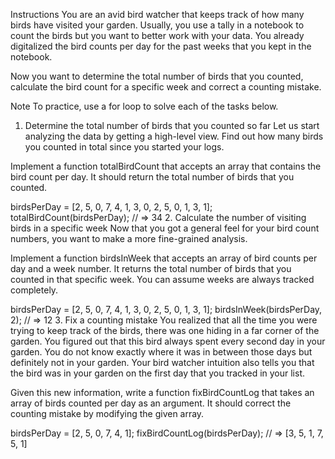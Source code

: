 Instructions
You are an avid bird watcher that keeps track of how many birds have visited your garden. Usually, you use a tally in a notebook to count the birds but you want to better work with your data. You already digitalized the bird counts per day for the past weeks that you kept in the notebook.

Now you want to determine the total number of birds that you counted, calculate the bird count for a specific week and correct a counting mistake.

Note
To practice, use a for loop to solve each of the tasks below.

1. Determine the total number of birds that you counted so far
Let us start analyzing the data by getting a high-level view. Find out how many birds you counted in total since you started your logs.

Implement a function totalBirdCount that accepts an array that contains the bird count per day. It should return the total number of birds that you counted.

birdsPerDay = [2, 5, 0, 7, 4, 1, 3, 0, 2, 5, 0, 1, 3, 1];
totalBirdCount(birdsPerDay);
// => 34
2. Calculate the number of visiting birds in a specific week
Now that you got a general feel for your bird count numbers, you want to make a more fine-grained analysis.

Implement a function birdsInWeek that accepts an array of bird counts per day and a week number. It returns the total number of birds that you counted in that specific week. You can assume weeks are always tracked completely.

birdsPerDay = [2, 5, 0, 7, 4, 1, 3, 0, 2, 5, 0, 1, 3, 1];
birdsInWeek(birdsPerDay, 2);
// => 12
3. Fix a counting mistake
You realized that all the time you were trying to keep track of the birds, there was one hiding in a far corner of the garden. You figured out that this bird always spent every second day in your garden. You do not know exactly where it was in between those days but definitely not in your garden. Your bird watcher intuition also tells you that the bird was in your garden on the first day that you tracked in your list.

Given this new information, write a function fixBirdCountLog that takes an array of birds counted per day as an argument. It should correct the counting mistake by modifying the given array.

birdsPerDay = [2, 5, 0, 7, 4, 1];
fixBirdCountLog(birdsPerDay);
// => [3, 5, 1, 7, 5, 1]